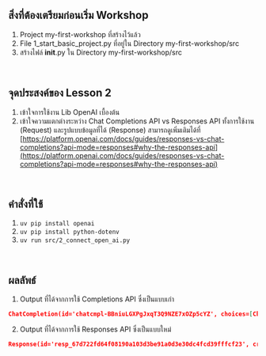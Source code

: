 ## สิ่งที่ต้องเตรียมก่อนเริ่ม Workshop
1. Project my-first-workshop ที่สร้างไว้แล้ว
2. File 1_start_basic_project.py ที่อยู่ใน Directory my-first-workshop/src
3. สร้างไฟล์ __init__.py ใน Directory my-first-workshop/src
<br/>

## จุดประสงค์ของ Lesson 2
1. เข้าใจการใช้งาน Lib OpenAI เบื้องต้น
2. เข้าใจความแตกต่างระหว่าง Chat Completions API vs Responses API ทั้งการใช้งาน (Request) และรูปแบบข้อมูลที่ได้ (Response) สามารถดูเพิ่มเติมได้ที่ 
[https://platform.openai.com/docs/guides/responses-vs-chat-completions?api-mode=responses#why-the-responses-api](https://platform.openai.com/docs/guides/responses-vs-chat-completions?api-mode=responses#why-the-responses-api)
<br/>

## คำสั่งที่ใช้
1. `uv pip install openai`
2. `uv pip install python-dotenv`
3. `uv run src/2_connect_open_ai.py`
<br/>

## ผลลัพธ์
1. Output ที่ได้จากการใช้ Completions API ซึ่งเป็นแบบเก่า
```json
ChatCompletion(id='chatcmpl-BBniuLGXPgJxqT3Q9NZE7xOZp5cYZ', choices=[Choice(finish_reason='stop', index=0, logprobs=None, message=ChatCompletionMessage(content="I'm sorry, but I don't have any information about you. Could you please provide some details or context?", refusal=None, role='assistant', annotations=[], audio=None, function_call=None, tool_calls=None))], created=1742152444, model='gpt-4o-2024-08-06', object='chat.completion', service_tier='default', system_fingerprint='fp_f9f4fb6dbf', usage=CompletionUsage(completion_tokens=22, prompt_tokens=13, total_tokens=35, completion_tokens_details=CompletionTokensDetails(accepted_prediction_tokens=0, audio_tokens=0, reasoning_tokens=0, rejected_prediction_tokens=0), prompt_tokens_details=PromptTokensDetails(audio_tokens=0, cached_tokens=0)))
```

2. Output ที่ได้จากการใช้ Responses API ซึ่งเป็นแบบใหม่
```json
Response(id='resp_67d722fd64f08190a103d3be91a0d3e30dc4fcd39fffcf23', created_at=1742152445.0, error=None, incomplete_details=None, instructions=None, metadata={}, model='gpt-4o-2024-08-06', object='response', output=[ResponseOutputMessage(id='msg_67d722fdafb88190ab63189fdde20a480dc4fcd39fffcf23', content=[ResponseOutputText(annotations=[], text='Of course! Please provide some details about yourself so I can help craft a sentence for you.', type='output_text')], role='assistant', status='completed', type='message')], parallel_tool_calls=True, temperature=1.0, tool_choice='auto', tools=[], top_p=1.0, max_output_tokens=None, previous_response_id=None, reasoning=Reasoning(effort=None, generate_summary=None), status='completed', text=ResponseTextConfig(format=ResponseFormatText(type='text')), truncation='disabled', usage=ResponseUsage(input_tokens=31, output_tokens=20, output_tokens_details=OutputTokensDetails(reasoning_tokens=0), total_tokens=51, input_tokens_details={'cached_tokens': 0}), user=None, store=True)
```
